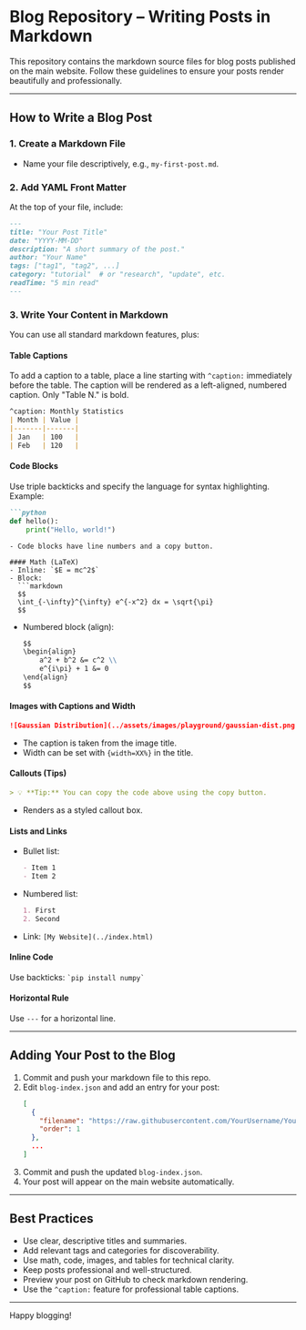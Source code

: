 # Blog Repository – Writing Posts in Markdown

This repository contains the markdown source files for blog posts published on the main website. Follow these guidelines to ensure your posts render beautifully and professionally.

---

## How to Write a Blog Post

### 1. Create a Markdown File
- Name your file descriptively, e.g., `my-first-post.md`.

### 2. Add YAML Front Matter
At the top of your file, include:
```markdown
---
title: "Your Post Title"
date: "YYYY-MM-DD"
description: "A short summary of the post."
author: "Your Name"
tags: ["tag1", "tag2", ...]
category: "tutorial"  # or "research", "update", etc.
readTime: "5 min read"
---
```

### 3. Write Your Content in Markdown
You can use all standard markdown features, plus:

#### Table Captions
To add a caption to a table, place a line starting with `^caption:` immediately before the table. The caption will be rendered as a left-aligned, numbered caption. Only "Table N." is bold.
```markdown
^caption: Monthly Statistics
| Month | Value |
|-------|-------|
| Jan   | 100   |
| Feb   | 120   |
```

#### Code Blocks
Use triple backticks and specify the language for syntax highlighting. Example:
```markdown
```python
def hello():
    print("Hello, world!")
```
```
- Code blocks have line numbers and a copy button.

#### Math (LaTeX)
- Inline: `$E = mc^2$`
- Block:
  ```markdown
  $$
  \int_{-\infty}^{\infty} e^{-x^2} dx = \sqrt{\pi}
  $$
  ```
- Numbered block (align):
  ```markdown
  $$
  \begin{align}
      a^2 + b^2 &= c^2 \\
      e^{i\pi} + 1 &= 0
  \end{align}
  $$
  ```

#### Images with Captions and Width
```markdown
![Gaussian Distribution](../assets/images/playground/gaussian-dist.png "Gaussian Distribution{width=60%}")
```
- The caption is taken from the image title.
- Width can be set with `{width=XX%}` in the title.

#### Callouts (Tips)
```markdown
> 💡 **Tip:** You can copy the code above using the copy button.
```
- Renders as a styled callout box.

#### Lists and Links
- Bullet list:
  ```markdown
  - Item 1
  - Item 2
  ```
- Numbered list:
  ```markdown
  1. First
  2. Second
  ```
- Link: `[My Website](../index.html)`

#### Inline Code
Use backticks: `` `pip install numpy` ``

#### Horizontal Rule
Use `---` for a horizontal line.

---

## Adding Your Post to the Blog
1. Commit and push your markdown file to this repo.
2. Edit `blog-index.json` and add an entry for your post:
   ```json
   [
     {
       "filename": "https://raw.githubusercontent.com/YourUsername/YourBlogRepo/main/my-first-post.md",
       "order": 1
     },
     ...
   ]
   ```
3. Commit and push the updated `blog-index.json`.
4. Your post will appear on the main website automatically.

---

## Best Practices
- Use clear, descriptive titles and summaries.
- Add relevant tags and categories for discoverability.
- Use math, code, images, and tables for technical clarity.
- Keep posts professional and well-structured.
- Preview your post on GitHub to check markdown rendering.
- Use the `^caption:` feature for professional table captions.

---

Happy blogging!
